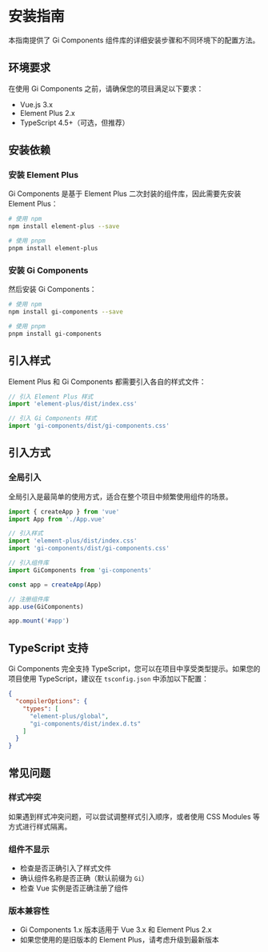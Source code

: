 # 安装指南

本指南提供了 Gi Components 组件库的详细安装步骤和不同环境下的配置方法。

## 环境要求

在使用 Gi Components 之前，请确保您的项目满足以下要求：

- Vue.js 3.x
- Element Plus 2.x
- TypeScript 4.5+（可选，但推荐）

## 安装依赖

### 安装 Element Plus

Gi Components 是基于 Element Plus 二次封装的组件库，因此需要先安装 Element Plus：

```bash
# 使用 npm
npm install element-plus --save

# 使用 pnpm
pnpm install element-plus
```

### 安装 Gi Components

然后安装 Gi Components：

```bash
# 使用 npm
npm install gi-components --save

# 使用 pnpm
pnpm install gi-components
```

## 引入样式

Element Plus 和 Gi Components 都需要引入各自的样式文件：

```js
// 引入 Element Plus 样式
import 'element-plus/dist/index.css'

// 引入 Gi Components 样式
import 'gi-components/dist/gi-components.css'
```

## 引入方式

### 全局引入

全局引入是最简单的使用方式，适合在整个项目中频繁使用组件的场景。

```js
import { createApp } from 'vue'
import App from './App.vue'

// 引入样式
import 'element-plus/dist/index.css'
import 'gi-components/dist/gi-components.css'

// 引入组件库
import GiComponents from 'gi-components'

const app = createApp(App)

// 注册组件库
app.use(GiComponents)

app.mount('#app')
```

## TypeScript 支持

Gi Components 完全支持 TypeScript，您可以在项目中享受类型提示。如果您的项目使用 TypeScript，建议在 `tsconfig.json` 中添加以下配置：

```json
{
  "compilerOptions": {
    "types": [
      "element-plus/global",
      "gi-components/dist/index.d.ts"
    ]
  }
}
```

## 常见问题

### 样式冲突

如果遇到样式冲突问题，可以尝试调整样式引入顺序，或者使用 CSS Modules 等方式进行样式隔离。

### 组件不显示

- 检查是否正确引入了样式文件
- 确认组件名称是否正确（默认前缀为 `Gi`）
- 检查 Vue 实例是否正确注册了组件

### 版本兼容性

- Gi Components 1.x 版本适用于 Vue 3.x 和 Element Plus 2.x
- 如果您使用的是旧版本的 Element Plus，请考虑升级到最新版本
